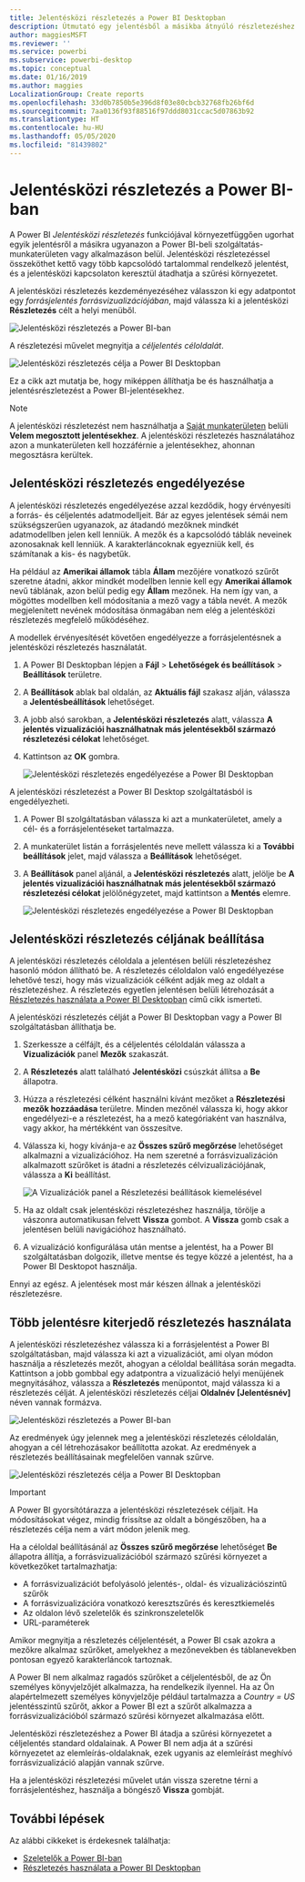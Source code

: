 ```yaml
---
title: Jelentésközi részletezés a Power BI Desktopban
description: Útmutató egy jelentésből a másikba átnyúló részletezéshez a Power BI Desktopban
author: maggiesMSFT
ms.reviewer: ''
ms.service: powerbi
ms.subservice: powerbi-desktop
ms.topic: conceptual
ms.date: 01/16/2019
ms.author: maggies
LocalizationGroup: Create reports
ms.openlocfilehash: 33d0b7850b5e396d8f03e80cbcb32768fb26bf6d
ms.sourcegitcommit: 7aa0136f93f88516f97ddd8031ccac5d07863b92
ms.translationtype: HT
ms.contentlocale: hu-HU
ms.lasthandoff: 05/05/2020
ms.locfileid: "81439802"
---
```

# <a name="use-cross-report-drillthrough-in-power-bi"></a>Jelentésközi részletezés a Power BI-ban

A Power BI *Jelentésközi részletezés* funkciójával környezetfüggően ugorhat egyik jelentésről a másikra ugyanazon a Power BI-beli szolgáltatás-munkaterületen vagy alkalmazáson belül. Jelentésközi részletezéssel összeköthet kettő vagy több kapcsolódó tartalommal rendelkező jelentést, és a jelentésközi kapcsolaton keresztül átadhatja a szűrési környezetet. 

A jelentésközi részletezés kezdeményezéséhez válasszon ki egy adatpontot egy *forrásjelentés* *forrásvizualizációjában*, majd válassza ki a jelentésközi **Részletezés** célt a helyi menüből. 

![Jelentésközi részletezés a Power BI-ban](media/desktop-cross-report-drill-through/cross-report-drill-through-01.png)

A részletezési művelet megnyitja a *céljelentés* *céloldalát*. 

![Jelentésközi részletezés célja a Power BI Desktopban](media/desktop-cross-report-drill-through/cross-report-drill-through-01a.png)

Ez a cikk azt mutatja be, hogy miképpen állíthatja be és használhatja a jelentésrészletezést a Power BI-jelentésekhez.

> [!NOTE]
> A jelentésközi részletezést nem használhatja a [Saját munkaterületen](service-share-dashboards.md#share-a-dashboard-or-report) belüli **Velem megosztott jelentésekhez**. A jelentésközi részletezés használatához azon a munkaterületen kell hozzáférnie a jelentésekhez, ahonnan megosztásra kerültek.

## <a name="enable-cross-report-drillthrough"></a>Jelentésközi részletezés engedélyezése

A jelentésközi részletezés engedélyezése azzal kezdődik, hogy érvényesíti a forrás- és céljelentés adatmodelljeit. Bár az egyes jelentések sémái nem szükségszerűen ugyanazok, az átadandó mezőknek mindkét adatmodellben jelen kell lenniük. A mezők és a kapcsolódó táblák neveinek azonosaknak kell lenniük. A karakterláncoknak egyezniük kell, és számítanak a kis- és nagybetűk.

Ha például az **Amerikai államok** tábla **Állam** mezőjére vonatkozó szűrőt szeretne átadni, akkor mindkét modellben lennie kell egy **Amerikai államok** nevű táblának, azon belül pedig egy **Állam** mezőnek. Ha nem így van, a mögöttes modellben kell módosítania a mező vagy a tábla nevét. A mezők megjelenített nevének módosítása önmagában nem elég a jelentésközi részletezés megfelelő működéséhez.

A modellek érvényesítését követően engedélyezze a forrásjelentésnek a jelentésközi részletezés használatát. 

1. A Power BI Desktopban lépjen a **Fájl** > **Lehetőségek és beállítások** > **Beállítások** területre. 
1. A **Beállítások** ablak bal oldalán, az **Aktuális fájl** szakasz alján, válassza a **Jelentésbeállítások** lehetőséget. 
1. A jobb alsó sarokban, a **Jelentésközi részletezés** alatt, válassza **A jelentés vizualizációi használhatnak más jelentésekből származó részletezési célokat** lehetőséget. 
1. Kattintson az **OK** gombra. 
   
   ![Jelentésközi részletezés engedélyezése a Power BI Desktopban](media/desktop-cross-report-drill-through/cross-report-drill-through-02.png)

A jelentésközi részletezést a Power BI Desktop szolgáltatásból is engedélyezheti.
1. A Power BI szolgáltatásban válassza ki azt a munkaterületet, amely a cél- és a forrásjelentéseket tartalmazza.
1. A munkaterület listán a forrásjelentés neve mellett válassza ki a **További beállítások** jelet, majd válassza a **Beállítások** lehetőséget. 
1. A **Beállítások** panel aljánál, a **Jelentésközi részletezés** alatt, jelölje be **A jelentés vizualizációi használhatnak más jelentésekből származó részletezési célokat** jelölőnégyzetet, majd kattintson a **Mentés** elemre.
   
   ![Jelentésközi részletezés engedélyezése a Power BI Desktopban](media/desktop-cross-report-drill-through/cross-report-drill-through-02a.png)

## <a name="set-up-a-cross-report-drillthrough-target"></a>Jelentésközi részletezés céljának beállítása

A jelentésközi részletezés céloldala a jelentésen belüli részletezéshez hasonló módon állítható be. A részletezés céloldalon való engedélyezése lehetővé teszi, hogy más vizualizációk célként adják meg az oldalt a részletezéshez. A részletezés egyetlen jelentésen belüli létrehozását a [Részletezés használata a Power BI Desktopban](desktop-drillthrough.md) című cikk ismerteti.

A jelentésközi részletezés célját a Power BI Desktopban vagy a Power BI szolgáltatásban állíthatja be. 
1. Szerkessze a célfájlt, és a céljelentés céloldalán válassza a **Vizualizációk** panel **Mezők** szakaszát. 
1. A **Részletezés** alatt található **Jelentésközi** csúszkát állítsa a **Be** állapotra. 
1. Húzza a részletezési célként használni kívánt mezőket a **Részletezési mezők hozzáadása** területre. Minden mezőnél válassza ki, hogy akkor engedélyezi-e a részletezést, ha a mező kategóriaként van használva, vagy akkor, ha mértékként van összesítve. 
1. Válassza ki, hogy kívánja-e az **Összes szűrő megőrzése** lehetőséget alkalmazni a vizualizációhoz. Ha nem szeretné a forrásvizualizáción alkalmazott szűrőket is átadni a részletezés célvizualizációjának, válassza a **Ki** beállítást.
   
   ![A Vizualizációk panel a Részletezési beállítások kiemelésével](media/desktop-cross-report-drill-through/cross-report-drill-through-03.png)
   
1. Ha az oldalt csak jelentésközi részletezéshez használja, törölje a vászonra automatikusan felvett **Vissza** gombot. A **Vissza** gomb csak a jelentésen belüli navigációhoz használható. 
1. A vizualizáció konfigurálása után mentse a jelentést, ha a Power BI szolgáltatásban dolgozik, illetve mentse és tegye közzé a jelentést, ha a Power BI Desktopot használja.

Ennyi az egész. A jelentések most már készen állnak a jelentésközi részletezésre. 

## <a name="use-cross-report-drillthrough"></a>Több jelentésre kiterjedő részletezés használata

A jelentésközi részletezéshez válassza ki a forrásjelentést a Power BI szolgáltatásban, majd válassza ki azt a vizualizációt, ami olyan módon használja a részletezés mezőt, ahogyan a céloldal beállítása során megadta. Kattintson a jobb gombbal egy adatpontra a vizualizáció helyi menüjének megnyitásához, válassza a **Részletezés** menüpontot, majd válassza ki a részletezés célját. A jelentésközi részletezés céljai **Oldalnév [Jelentésnév]** néven vannak formázva.

![Jelentésközi részletezés a Power BI-ban](media/desktop-cross-report-drill-through/cross-report-drill-through-01.png)

Az eredmények úgy jelennek meg a jelentésközi részletezés céloldalán, ahogyan a cél létrehozásakor beállította azokat. Az eredmények a részletezés beállításainak megfelelően vannak szűrve.

![Jelentésközi részletezés célja a Power BI Desktopban](media/desktop-cross-report-drill-through/cross-report-drill-through-01a.png)

> [!IMPORTANT]
> A Power BI gyorsítótárazza a jelentésközi részletezések céljait. Ha módosításokat végez, mindig frissítse az oldalt a böngészőben, ha a részletezés célja nem a várt módon jelenik meg. 

Ha a céloldal beállításánál az **Összes szűrő megőrzése** lehetőséget **Be** állapotra állítja, a forrásvizualizációból származó szűrési környezet a következőket tartalmazhatja: 

- A forrásvizualizációt befolyásoló jelentés-, oldal- és vizualizációszintű szűrők 
- A forrásvizualizációra vonatkozó keresztszűrés és keresztkiemelés 
- Az oldalon lévő szeletelők és szinkronszeletelők
- URL-paraméterek

Amikor megnyitja a részletezés céljelentését, a Power BI csak azokra a mezőkre alkalmaz szűrőket, amelyekhez a mezőnevekben és táblanevekben pontosan egyező karakterláncok tartoznak. 

A Power BI nem alkalmaz ragadós szűrőket a céljelentésből, de az Ön személyes könyvjelzőjét alkalmazza, ha rendelkezik ilyennel. Ha az Ön alapértelmezett személyes könyvjelzője például tartalmazza a *Country = US* jelentésszintű szűrőt, akkor a Power BI ezt a szűrőt alkalmazza a forrásvizualizációból származó szűrési környezet alkalmazása előtt. 

Jelentésközi részletezéshez a Power BI átadja a szűrési környezetet a céljelentés standard oldalainak. A Power BI nem adja át a szűrési környezetet az elemleírás-oldalaknak, ezek ugyanis az elemleírást meghívó forrásvizualizáció alapján vannak szűrve.

Ha a jelentésközi részletezési művelet után vissza szeretne térni a forrásjelentéshez, használja a böngésző **Vissza** gombját. 

## <a name="next-steps"></a>További lépések

Az alábbi cikkeket is érdekesnek találhatja:

- [Szeletelők a Power BI-ban](visuals/power-bi-visualization-slicers.md)
- [Részletezés használata a Power BI Desktopban](desktop-drillthrough.md)

